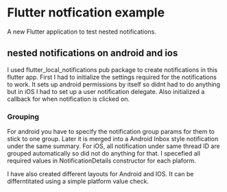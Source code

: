 # Flutter notfication example

A new Flutter application to test nested notifications.

## nested notifications on android and ios

I used flutter_local_notifications pub package to create notifications in this flutter app. First I had to initialize the settings required for the notifications to work. It sets up android permissions by itself so didnt had to do anything but in iOS I had to set up a user notification delegate. Also initialized a callback for when notification is clicked on.

### Grouping

For android you have to specify the notification group params for them to stick to one group. Later it is merged into a Android Inbox style notification under the same summary.
For iOS, all notification under same thread ID are grouped automatically so did not do anything for that.
I specefied all required values in NotificationDetails constructor for each plaform.

I have also created different layouts for Android and IOS.
It can be differntitated using a simple platform value check.